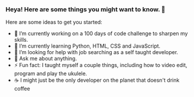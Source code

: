 ### Heya! Here are some things you might want to know. 👋


Here are some ideas to get you started:

- 🔭 I’m currently working on a 100 days of code challenge to sharpen my skills.
- 🌱 I’m currently learning Python, HTML, CSS and JavaScript.
- 🤔 I’m looking for help with job searching as a self taught developer.
- 💬 Ask me about anything.
- ⚡ Fun fact: I taught myself a couple things, including how to video edit, program and play the ukulele. 
- ☕ I might just be the only developer on the planet that doesn't drink coffee
